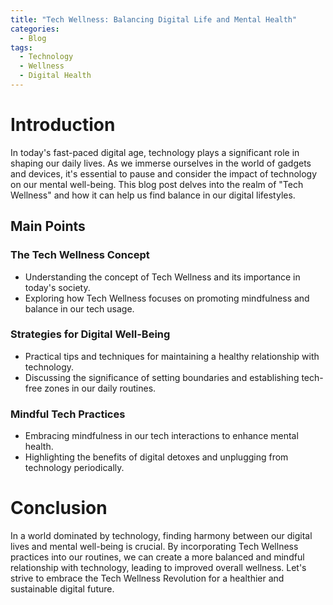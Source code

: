 ```yaml
---
title: "Tech Wellness: Balancing Digital Life and Mental Health"
categories:
  - Blog
tags:
  - Technology
  - Wellness
  - Digital Health
---
```


# Introduction
In today's fast-paced digital age, technology plays a significant role in shaping our daily lives. As we immerse ourselves in the world of gadgets and devices, it's essential to pause and consider the impact of technology on our mental well-being. This blog post delves into the realm of "Tech Wellness" and how it can help us find balance in our digital lifestyles.

## Main Points
### The Tech Wellness Concept
- Understanding the concept of Tech Wellness and its importance in today's society.
- Exploring how Tech Wellness focuses on promoting mindfulness and balance in our tech usage.

### Strategies for Digital Well-Being
- Practical tips and techniques for maintaining a healthy relationship with technology.
- Discussing the significance of setting boundaries and establishing tech-free zones in our daily routines.

### Mindful Tech Practices
- Embracing mindfulness in our tech interactions to enhance mental health.
- Highlighting the benefits of digital detoxes and unplugging from technology periodically.

# Conclusion
In a world dominated by technology, finding harmony between our digital lives and mental well-being is crucial. By incorporating Tech Wellness practices into our routines, we can create a more balanced and mindful relationship with technology, leading to improved overall wellness. Let's strive to embrace the Tech Wellness Revolution for a healthier and sustainable digital future.